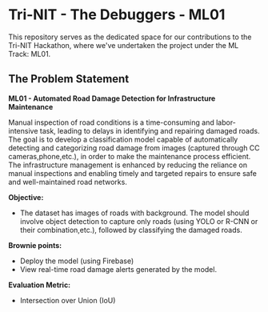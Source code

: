# Tri-NIT - The Debuggers - ML01

This repository serves as the dedicated space for our contributions to the Tri-NIT Hackathon, where we've undertaken the project under the ML Track: ML01.

## The Problem Statement

**ML01 - Automated Road Damage Detection for Infrastructure Maintenance**

Manual inspection of road conditions is a time-consuming and labor-intensive task, leading to delays in identifying and repairing damaged roads. The goal is to develop a classification model capable of automatically detecting and categorizing road damage from images (captured through CC cameras,phone,etc.), in order to make the maintenance process efficient. The infrastructure management is enhanced by reducing the reliance on manual inspections and enabling timely and targeted repairs to ensure safe and well-maintained road networks.

**Objective:**
- The dataset has images of roads with background. The model should involve object detection to capture only roads (using YOLO or R-CNN or their combination,etc.), followed by classifying the damaged roads.

**Brownie points:**
- Deploy the model (using Firebase)
- View real-time road damage alerts generated by the model.

**Evaluation Metric:**
- Intersection over Union (IoU)
